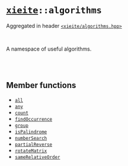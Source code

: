 # [`xieite`](../README.md)`::algorithms`
Aggregated in header [`<xieite/algorithms.hpp>`](../include/xieite/algorithms.hpp)

<br/>

A namespace of useful algorithms.

<br/><br/>

## Member functions
- [`all`](../docs/algorithms/all.md)
- [`any`](../docs/algorithms/any.md)
- [`count`](../docs/algorithms/count.md)
- [`findOccurrence`](../docs/algorithms/findOccurrence.md)
- [`group`](../docs/algorithms/group.md)
- [`isPalindrome`](../docs/algorithms/isPalindrome.md)
- [`numberSearch`](../docs/algorithms/numberSearch.md)
- [`partialReverse`](../docs/algorithms/partialReverse.md)
- [`rotateMatrix`](../docs/algorithms/rotateMatrix.md)
- [`sameRelativeOrder`](../docs/algorithms/sameRelativeOrder.md)
